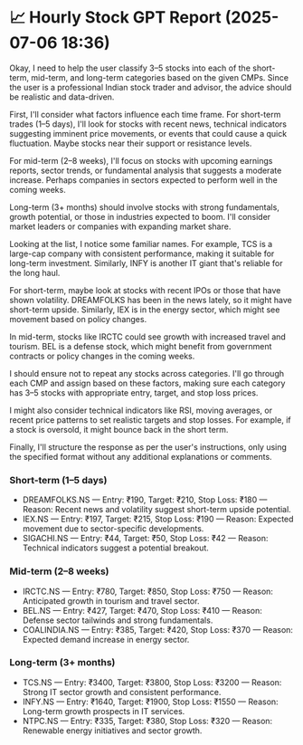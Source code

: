 # 📈 Hourly Stock GPT Report (2025-07-06 18:36)

<think>
Okay, I need to help the user classify 3–5 stocks into each of the short-term, mid-term, and long-term categories based on the given CMPs. Since the user is a professional Indian stock trader and advisor, the advice should be realistic and data-driven.

First, I'll consider what factors influence each time frame. For short-term trades (1–5 days), I'll look for stocks with recent news, technical indicators suggesting imminent price movements, or events that could cause a quick fluctuation. Maybe stocks near their support or resistance levels.

For mid-term (2–8 weeks), I'll focus on stocks with upcoming earnings reports, sector trends, or fundamental analysis that suggests a moderate increase. Perhaps companies in sectors expected to perform well in the coming weeks.

Long-term (3+ months) should involve stocks with strong fundamentals, growth potential, or those in industries expected to boom. I'll consider market leaders or companies with expanding market share.

Looking at the list, I notice some familiar names. For example, TCS is a large-cap company with consistent performance, making it suitable for long-term investment. Similarly, INFY is another IT giant that's reliable for the long haul.

For short-term, maybe look at stocks with recent IPOs or those that have shown volatility. DREAMFOLKS has been in the news lately, so it might have short-term upside. Similarly, IEX is in the energy sector, which might see movement based on policy changes.

In mid-term, stocks like IRCTC could see growth with increased travel and tourism. BEL is a defense stock, which might benefit from government contracts or policy changes in the coming weeks.

I should ensure not to repeat any stocks across categories. I'll go through each CMP and assign based on these factors, making sure each category has 3–5 stocks with appropriate entry, target, and stop loss prices.

I might also consider technical indicators like RSI, moving averages, or recent price patterns to set realistic targets and stop losses. For example, if a stock is oversold, it might bounce back in the short term.

Finally, I'll structure the response as per the user's instructions, only using the specified format without any additional explanations or comments.
</think>

### Short-term (1–5 days)
- DREAMFOLKS.NS — Entry: ₹190, Target: ₹210, Stop Loss: ₹180 — Reason: Recent news and volatility suggest short-term upside potential.
- IEX.NS — Entry: ₹197, Target: ₹215, Stop Loss: ₹190 — Reason: Expected movement due to sector-specific developments.
- SIGACHI.NS — Entry: ₹44, Target: ₹50, Stop Loss: ₹42 — Reason: Technical indicators suggest a potential breakout.

### Mid-term (2–8 weeks)
- IRCTC.NS — Entry: ₹780, Target: ₹850, Stop Loss: ₹750 — Reason: Anticipated growth in tourism and travel sector.
- BEL.NS — Entry: ₹427, Target: ₹470, Stop Loss: ₹410 — Reason: Defense sector tailwinds and strong fundamentals.
- COALINDIA.NS — Entry: ₹385, Target: ₹420, Stop Loss: ₹370 — Reason: Expected demand increase in energy sector.

### Long-term (3+ months)
- TCS.NS — Entry: ₹3400, Target: ₹3800, Stop Loss: ₹3200 — Reason: Strong IT sector growth and consistent performance.
- INFY.NS — Entry: ₹1640, Target: ₹1900, Stop Loss: ₹1550 — Reason: Long-term growth prospects in IT services.
- NTPC.NS — Entry: ₹335, Target: ₹380, Stop Loss: ₹320 — Reason: Renewable energy initiatives and sector growth.